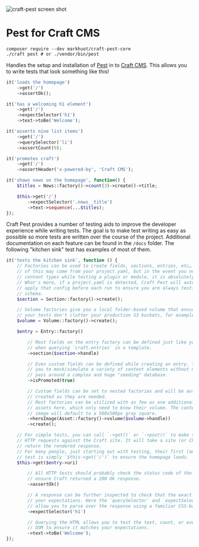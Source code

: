 ![craft-pest screen shot](./screenshot.png)

# Pest for Craft CMS

```shell
composer require --dev markhuot/craft-pest-core
./craft pest # or ./vendor/bin/pest
```

Handles the setup and installation of [Pest](https://pestphp.com) in to [Craft CMS](https://craftcms.com). This allows you to write tests that look something like this!

```php
it('loads the homepage')
    ->get('/')
    ->assertOk();

it('has a welcoming h1 element')
    ->get('/')
    ->expectSelector('h1')
    ->text->toBe('Welcome');

it('asserts nine list items')
    ->get('/')
    ->querySelector('li')
    ->assertCount(9);

it('promotes craft')
    ->get('/')
    ->assertHeader('x-powered-by', 'Craft CMS');

it('shows news on the homepage', function() {
    $titles = News::factory()->count(3)->create()->title;

    $this->get('/')
        ->expectSelector('.news__title')
        ->text->sequence(...$titles);
});
```

Craft Pest provides a number of testing aids to improve the developer experience while writing tests. The goal is to make test writing as easy as possible so more tests are written over the course of the project. Additional documentation on each feature can be found in the `/docs` folder. The following "kitchen sink" test has examples of most of them.

```php
it('tests the kitchen sink', function () {
    // Factories can be used to create fields, sections, entries, etc… Realistically, much
    // of this may come from your project.yaml, but in the event you need to scaffold some
    // content types while testing a plugin or module, it is absolutely possible.
    // What's more, if a project.yaml is detected, Craft Pest will automatically check and
    // apply that config before each run to ensure you are always testing against a clean
    // schema.
    $section = Section::factory()->create();

    // Volume factories give you a local folder-based volume that ensures
    // your tests don't clutter your production S3 buckets, for example.
    $volume = Volume::factory()->create();

    $entry = Entry::factory()

        // Most fields on the entry factory can be defined just like you would'
        // when querying `craft.entries` in a template.
        ->section($section->handle)

        // Even custom fields can be defined while creating an entry. This allows
        // you to mock/simulate a variety of content elements without needing to
        // pass around a complex and huge "seeding" database.
        ->isPromoted(true)

        // Custom fields can be set to nested factories and will be automatically
        // created as they are needed.
        // Most factories can be utilized with as few as one additional field, like
        // assets here, which only need to know their volume. The contents of the
        // image will default to a 500x500px gray square.
        ->heroImage(Asset::factory()->volume($volume->handle))
        ->create();

    // For simple tests, you can call `->get()` or `->post()` to make simulated
    // HTTP requests against the Craft site. It will take a site (or CP) URL and
    // return the rendered response.
    // For many people, just starting out with testing, their first (and only)
    // test is simply `$this->get('/')` to ensure the homepage loads.
    $this->get($entry->uri)

        // All HTTP tests should probably check the status code of the response and
        // ensure Craft returned a 200 Ok response.
        ->assertOk()

        // A response can be further inspected to check that the exact HTML matches
        // your expectations. Here the `querySelector` and `expectSelector` methods
        // allow you to parse over the response using a familiar CSS-based syntax.
        ->expectSelector('h1')

        // Querying the HTML allows you to test the text, count, or even HTML of the
        // DOM to ensure it matches your expectations.
        ->text->toBe('Welcome');
});
```
